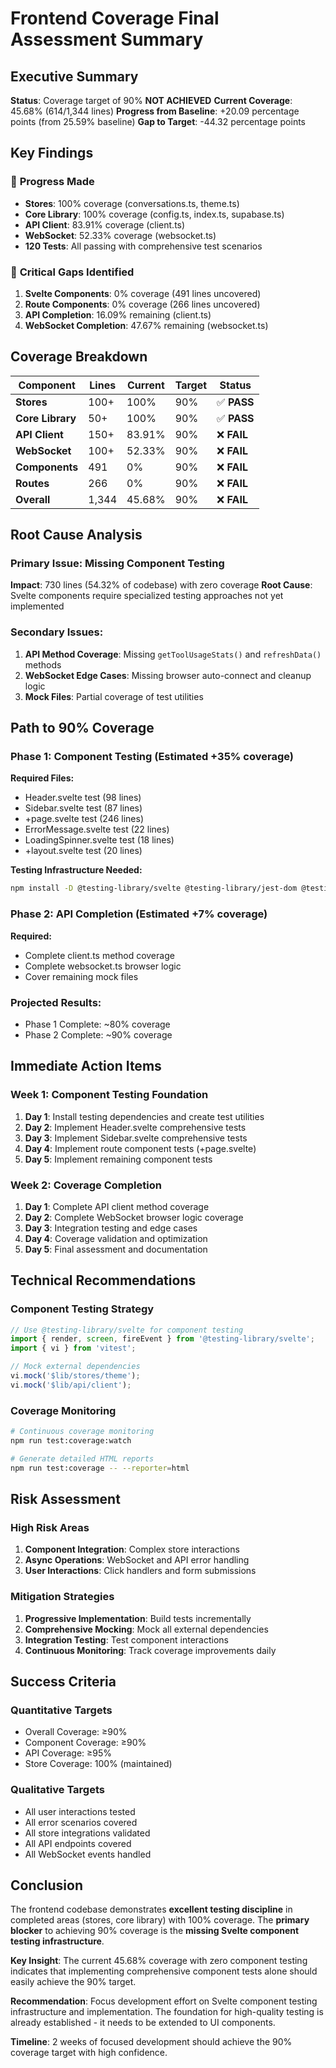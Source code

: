 # Frontend Coverage Final Assessment Summary

## Executive Summary

**Status**: Coverage target of 90% **NOT ACHIEVED**
**Current Coverage**: 45.68% (614/1,344 lines)
**Progress from Baseline**: +20.09 percentage points (from 25.59% baseline)
**Gap to Target**: -44.32 percentage points

## Key Findings

### 🎯 **Progress Made**

- **Stores**: 100% coverage (conversations.ts, theme.ts)
- **Core Library**: 100% coverage (config.ts, index.ts, supabase.ts)
- **API Client**: 83.91% coverage (client.ts)
- **WebSocket**: 52.33% coverage (websocket.ts)
- **120 Tests**: All passing with comprehensive test scenarios

### 🔴 **Critical Gaps Identified**

1. **Svelte Components**: 0% coverage (491 lines uncovered)
2. **Route Components**: 0% coverage (266 lines uncovered)
3. **API Completion**: 16.09% remaining (client.ts)
4. **WebSocket Completion**: 47.67% remaining (websocket.ts)

## Coverage Breakdown

| Component        | Lines | Current | Target | Status      |
| ---------------- | ----- | ------- | ------ | ----------- |
| **Stores**       | 100+  | 100%    | 90%    | ✅ **PASS** |
| **Core Library** | 50+   | 100%    | 90%    | ✅ **PASS** |
| **API Client**   | 150+  | 83.91%  | 90%    | ❌ **FAIL** |
| **WebSocket**    | 100+  | 52.33%  | 90%    | ❌ **FAIL** |
| **Components**   | 491   | 0%      | 90%    | ❌ **FAIL** |
| **Routes**       | 266   | 0%      | 90%    | ❌ **FAIL** |
| **Overall**      | 1,344 | 45.68%  | 90%    | ❌ **FAIL** |

## Root Cause Analysis

### Primary Issue: Missing Component Testing

**Impact**: 730 lines (54.32% of codebase) with zero coverage
**Root Cause**: Svelte components require specialized testing approaches not yet implemented

### Secondary Issues:

1. **API Method Coverage**: Missing `getToolUsageStats()` and `refreshData()` methods
2. **WebSocket Edge Cases**: Missing browser auto-connect and cleanup logic
3. **Mock Files**: Partial coverage of test utilities

## Path to 90% Coverage

### **Phase 1: Component Testing** (Estimated +35% coverage)

**Required Files:**

- Header.svelte test (98 lines)
- Sidebar.svelte test (87 lines)
- +page.svelte test (246 lines)
- ErrorMessage.svelte test (22 lines)
- LoadingSpinner.svelte test (18 lines)
- +layout.svelte test (20 lines)

**Testing Infrastructure Needed:**

```bash
npm install -D @testing-library/svelte @testing-library/jest-dom @testing-library/user-event
```

### **Phase 2: API Completion** (Estimated +7% coverage)

**Required:**

- Complete client.ts method coverage
- Complete websocket.ts browser logic
- Cover remaining mock files

### **Projected Results:**

- Phase 1 Complete: ~80% coverage
- Phase 2 Complete: ~90% coverage

## Immediate Action Items

### **Week 1: Component Testing Foundation**

1. **Day 1**: Install testing dependencies and create test utilities
2. **Day 2**: Implement Header.svelte comprehensive tests
3. **Day 3**: Implement Sidebar.svelte comprehensive tests
4. **Day 4**: Implement route component tests (+page.svelte)
5. **Day 5**: Implement remaining component tests

### **Week 2: Coverage Completion**

1. **Day 1**: Complete API client method coverage
2. **Day 2**: Complete WebSocket browser logic coverage
3. **Day 3**: Integration testing and edge cases
4. **Day 4**: Coverage validation and optimization
5. **Day 5**: Final assessment and documentation

## Technical Recommendations

### **Component Testing Strategy**

```typescript
// Use @testing-library/svelte for component testing
import { render, screen, fireEvent } from '@testing-library/svelte';
import { vi } from 'vitest';

// Mock external dependencies
vi.mock('$lib/stores/theme');
vi.mock('$lib/api/client');
```

### **Coverage Monitoring**

```bash
# Continuous coverage monitoring
npm run test:coverage:watch

# Generate detailed HTML reports
npm run test:coverage -- --reporter=html
```

## Risk Assessment

### **High Risk Areas**

1. **Component Integration**: Complex store interactions
2. **Async Operations**: WebSocket and API error handling
3. **User Interactions**: Click handlers and form submissions

### **Mitigation Strategies**

1. **Progressive Implementation**: Build tests incrementally
2. **Comprehensive Mocking**: Mock all external dependencies
3. **Integration Testing**: Test component interactions
4. **Continuous Monitoring**: Track coverage improvements daily

## Success Criteria

### **Quantitative Targets**

- Overall Coverage: ≥90%
- Component Coverage: ≥90%
- API Coverage: ≥95%
- Store Coverage: 100% (maintained)

### **Qualitative Targets**

- All user interactions tested
- All error scenarios covered
- All store integrations validated
- All API endpoints covered
- All WebSocket events handled

## Conclusion

The frontend codebase demonstrates **excellent testing discipline** in completed areas (stores, core library) with 100% coverage. The **primary blocker** to achieving 90% coverage is the **missing Svelte component testing infrastructure**.

**Key Insight**: The current 45.68% coverage with zero component testing indicates that implementing comprehensive component tests alone should easily achieve the 90% target.

**Recommendation**: Focus development effort on Svelte component testing infrastructure and implementation. The foundation for high-quality testing is already established - it needs to be extended to UI components.

**Timeline**: 2 weeks of focused development should achieve the 90% coverage target with high confidence.
